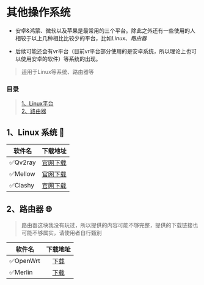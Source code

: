 # **其他操作系统**

- 安卓&鸿蒙、微软以及苹果是最常用的三个平台。除此之外还有一些使用的人相较于以上几种相比比较少的平台，比如*Linux*、*路由器*

- 后续可能还会有vr平台（目前vr平台部分使用的是安卓系统，所以理论上也可以使用安卓的软件）等系统的出现。

> 适用于Linux等系统、路由器等

### **目录**

> [1、Linux平台](#1linux-%E7%B3%BB%E7%BB%9F-)<br>
> [2、路由器](#2%E8%B7%AF%E7%94%B1%E5%99%A8-)

## **1、Linux 系统** 🐧

|软件名 |下载地址|
| ------ | :---: |
|✅Qv2ray|[官网下载](https://github.com/Qv2ray/Qv2ray)
|✅Mellow|[官网下载](https://github.com/mellow-io/mellow)
|✅Clashy|[官网下载](https://github.com/SpongeNobody/Clashy/releases)

## **2、路由器** 🌐

> 路由器这块我没有玩过，所以提供的内容可能不够完整，提供的下载链接也可能不够属实，请使用者自行甄别

|软件名|下载地址
| ---------- | :---: 
|✅OpenWrt|[下载](https://openwrt.org/)
|✅Merlin|[下载](https://www.koolcenter.com/category/merlin)
